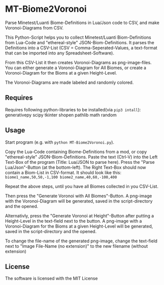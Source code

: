 # MT-Biome2Voronoi
 Parse Minetest/Luanti Biome-Definitions in Lua/Json code to CSV, and make Voronoi-Diagrams from CSV.



This Python-Script helps you to collect Minetest/Luanti Biom-Definitions from Lua-Code and "ethereal-style" JSON-Biom-Definitions.
It parses the Definitions into a CSV-List (CSV = Comma-Seperated-Values, a text-format that can be imported into any Spreadsheet-Software).

From this CSV-List it then creates Voronoi-Diagrams as png-image-files.
You can either generate a Voronoi-Diagram for All Biomes, or
create a Voronoi-Diagram for the Bioms at a given Height-Level.

The Voronoi-Diagrams are made labeled and randomly colored.

## Requires
Requires following python-libraries to be installed(via `pip3 intall`):
generativepy
scipy
tkinter
shopen
pathlib
math
random

## Usage
Start program (e.g. with `python MT-Biome2Voronoi.py`).

Copy the Lua-Code containing Biome-Definitions from a mod, or copy  "ethereal-style" JSON-Biom-Definitions.
Paste the text (Ctrl-V) into the Left Text-Box of the program (Title: Lua/JSON to parse here).
Press the "Parse Lua/Json"-Button (at the bottom-left).
The Right Text-Box should now contain a Biom-List in CSV-format. It should look like this:
`biome1_name,50,50,-1,100
biome2_name,40,60,-100,400`

Repeat the above steps, until you have all Biomes collected in you CSV-List.

Then press the "Generate Voronoi with All Biomes"-Button.
A png-image with the Voronoi-Diagram will be generated, saved in the script-directory and the opened.

Alternativly, press the "Generate Voronoi at Height"-Button after putting a Height-Level in the text-field next to the button.
A png-image with a Voronoi-Diagram for the Bioms at a given Height-Level will be generated, saved in the script-directory and the opened.

To change the file-name of the generated png-image, change the text-field next to "Image File-Name (no extension)" to the new filename (without extension)

## License
The software is licensed with the MIT License
